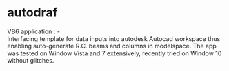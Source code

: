 # autodraf
VB6 application : -  
Interfacing template for data inputs into autodesk Autocad workspace thus 
enabling auto-generate R.C. beams and columns in modelspace.
The app was tested on Window Vista and 7 extensively, recently tried on 
Window 10 without glitches. 
